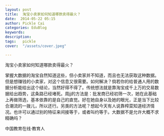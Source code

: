 ```yaml
---
layout: post  
title:  淘宝小卖家如何知道哪款卖得最火？  
date:  2014-05-22 05:15  
author: Pickle Cai  
categories: EduBlog  
keywords: 
description:   
tags:	pickle   
cover:  "/assets/cover.jpeg"  

---  
```

    
淘宝小卖家如何知道哪款卖得最火？

掌握大数据的淘宝自然知道这些，但小卖家并不知道，而且也无法获取这种数据。但是想赚钱的小卖家，对这个信息又很需要。如何解决？倘若你的给普通人用的数据分析能给出这个结论，当然好得不得了。传统想法就是靠淘宝成千上万的交易数据给出趋势，这条路已经堵死。周jj的方法是：批发商已经初筛一次，她在此基础上再做筛选，基本依靠的是自己的直觉。好在她自身以及她的眼光，正是当下比较合潮流的一拨儿，所以还行。另类的方法呢？想起今天有人说靠榨菜知道经济情况。也许可以通过别的特征来间接等于，或者叫约等于。大数据不是允许大概不求精确吗？

		    
 中国教育在线·教育人

